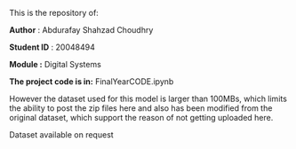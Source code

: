 This is the repository of:

**Author** : Abdurafay Shahzad Choudhry

**Student ID** : 20048494

**Module :** Digital Systems 


**The project code is in:**
FinalYearCODE.ipynb


However the dataset used for this model is larger than 100MBs, which limits the ability to post the zip files here and also has been modified from the original dataset, which support the reason of not getting uploaded here.

Dataset available on request
